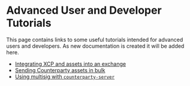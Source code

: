 Advanced User and Developer Tutorials
======================================

This page contains links to some useful tutorials intended for advanced users and developers. As new documentation is created it will be added here.

- [Integrating XCP and assets into an exchange](exchange_integration.md)
- [Sending Counterparty assets in bulk](send_assets_in_bulk.md)
- [Using multisig with `counterparty-server`](multisig_counterparty-server.md)





